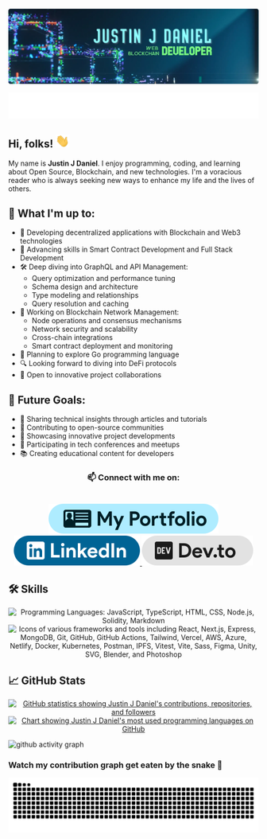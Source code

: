 [![Justin J Daniel's Banner](./assets/banner.webp)](https://justinjdaniel.com)

<p align="center">
  <a href="https://justinjdaniel.com">
      <img src="./assets/typing-svg.svg" alt="Typing animation showing 'Justin J Daniel'">
  </a>
  </p>

  <h2 align="left">
    Hi, folks!
    <img src="./assets/wave.webp" width="28" alt="Waving hand">
</h2>

My name is **Justin J Daniel**. I enjoy programming, coding, and learning about Open Source, Blockchain, and new technologies. I'm a voracious reader who is always seeking new ways to enhance my life and the lives of others.

## 🚀 What I'm up to:

- 🔭 Developing decentralized applications with Blockchain and Web3 technologies
- 🌱 Advancing skills in Smart Contract Development and Full Stack Development
- 🛠️ Deep diving into GraphQL and API Management:
  - Query optimization and performance tuning
  - Schema design and architecture
  - Type modeling and relationships
  - Query resolution and caching
- 🔗 Working on Blockchain Network Management:
  - Node operations and consensus mechanisms
  - Network security and scalability
  - Cross-chain integrations
  - Smart contract deployment and monitoring
- 🎯 Planning to explore Go programming language
- 🔍 Looking forward to diving into DeFi protocols
- 👥 Open to innovative project collaborations

## 🎯 Future Goals:

- 📝 Sharing technical insights through articles and tutorials
- 🤝 Contributing to open-source communities
- 🚀 Showcasing innovative project developments
- 🎤 Participating in tech conferences and meetups
- 📚 Creating educational content for developers

<h3 align="center">
📫 Connect with me on:
<br/>
<br/>
<p align='center'>
    <a href="https://justinjdaniel.com">
    <img src="./assets/portfolio-badge.svg" alt="Link to Justin J Daniel's Portfolio Website" />
  </a>
  <a href="https://linkedin.com/in/justin-j-daniel">
    <img src="./assets/linkedin-badge.svg" alt="LinkedIn profile of Justin J Daniel" />
    </a>
    <a href="https://dev.to/justinjdaniel">
    <img src="./assets/devto-badge.svg" alt="Link to Justin J Daniel's Dev.to Profile" />
  </a>
</p>
</h3>

## 🛠️ Skills

<p align="center">
<img alt="Programming Languages: JavaScript, TypeScript, HTML, CSS, Node.js, Solidity, Markdown" src="https://skillicons.dev/icons?i=js,ts,html,css,nodejs,solidity,markdown&perline=7"/>
<br/>
<img alt="Icons of various frameworks and tools including React, Next.js, Express, MongoDB, Git, GitHub, GitHub Actions, Tailwind, Vercel, AWS, Azure, Netlify, Docker, Kubernetes, Postman, IPFS, Vitest, Vite, Sass, Figma, Unity, SVG, Blender, and Photoshop" src="https://skillicons.dev/icons?i=react,next,express,mongodb,git,github,githubactions,tailwind,vercel,aws,azure,netlify,docker,kubernetes,postman,ipfs,vitest,vite,sass,figma,unity,svg,blender,photoshop&perline=8"/>
</p>

## &#x1f4c8; GitHub Stats

<p align="center">
  <a href="https://github.com/Justinjdaniel">
    <img align="center" src="https://github-readme-stats.vercel.app/api?username=JustinJDaniel&show_icons=true&hide_border=true&line_height=27&count_private=true&include_all_commits=true&theme=github_dark" alt="GitHub statistics showing Justin J Daniel's contributions, repositories, and followers" />
  </a>
<a href="https://github.com/Justinjdaniel">
  <img align="center" src="https://github-readme-stats.vercel.app/api/top-langs/?username=JustinJDaniel&layout=compact&hide_border=true&theme=github_dark&hide=html,css,ejs&exclude_repo=learn-AR" alt="Chart showing Justin J Daniel's most used programming languages on GitHub" />
  </a>
</p>

![github activity graph](https://github-readme-activity-graph.vercel.app/graph?username=JustinJDaniel&theme=react-dark&hide_border=true&area=true)

### Watch my contribution graph get eaten by the snake 🐍

<picture>
  <source media="(prefers-color-scheme: dark)" srcset="https://raw.githubusercontent.com/Justinjdaniel/JustinJDaniel/output/github-contribution-grid-snake-dark.svg">
  <source media="(prefers-color-scheme: light)" srcset="https://raw.githubusercontent.com/Justinjdaniel/JustinJDaniel/output/github-contribution-grid-snake.svg">
  <img alt="Animation of a snake eating Justin J Daniel's GitHub contributions" src="https://raw.githubusercontent.com/Justinjdaniel/JustinJDaniel/output/github-contribution-grid-snake.svg">
</picture>
